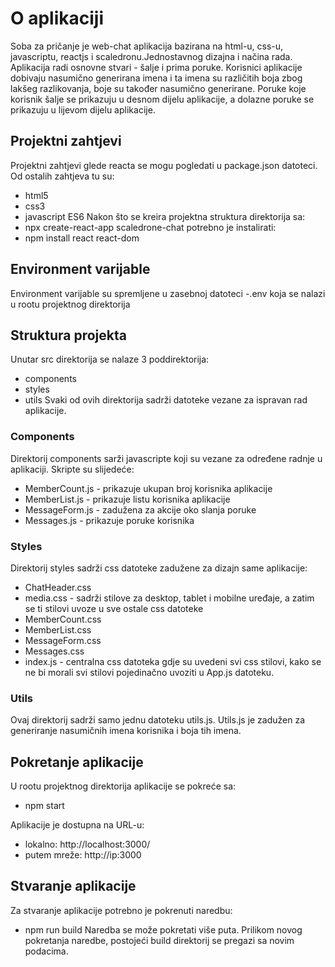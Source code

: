 # O aplikaciji
Soba za pričanje je web-chat aplikacija bazirana na html-u, css-u, javascriptu, reactjs i scaledronu.Jednostavnog dizajna i načina rada. Aplikacija radi osnovne stvari - šalje i prima poruke. Korisnici aplikacije dobivaju nasumično generirana imena i ta imena su različitih boja zbog lakšeg razlikovanja, boje su također nasumično generirane. Poruke koje korisnik šalje se prikazuju u desnom dijelu aplikacije, a dolazne poruke se prikazuju u lijevom dijelu aplikacije.

## Projektni zahtjevi
Projektni zahtjevi glede reacta se mogu pogledati u package.json datoteci. Od ostalih zahtjeva tu su:
- html5
- css3
- javascript ES6
Nakon što se kreira projektna struktura direktorija sa:
- npx create-react-app scaledrone-chat
potrebno je instalirati:
- npm install react react-dom

## Environment varijable
Environment varijable su spremljene u zasebnoj datoteci -.env koja se nalazi u rootu projektnog direktorija

## Struktura projekta
Unutar src direktorija se nalaze 3 poddirektorija:
- components
- styles
- utils
Svaki od ovih direktorija sadrži datoteke vezane za ispravan rad aplikacije.

### Components
Direktorij components sarži javascripte koji su vezane za određene radnje u aplikaciji. Skripte su slijedeće:
- MemberCount.js - prikazuje ukupan broj korisnika aplikacije
- MemberList.js - prikazuje listu korisnika aplikacije
- MessageForm.js - zadužena za akcije oko slanja poruke
- Messages.js - prikazuje poruke korisnika

### Styles
Direktorij styles sadrži css datoteke zadužene za dizajn same aplikacije:
- ChatHeader.css
- media.css - sadrži stilove za desktop, tablet i mobilne uređaje, a zatim se ti stilovi uvoze u sve ostale css datoteke
- MemberCount.css
- MemberList.css
- MessageForm.css
- Messages.css 
- index.js - centralna css datoteka gdje su uvedeni svi css stilovi, kako se ne bi morali svi stilovi pojedinačno uvoziti u App.js datoteku.

### Utils
Ovaj direktorij sadrži samo jednu datoteku utils.js. Utils.js je zadužen za generiranje nasumičnih imena korisnika i boja tih imena.

## Pokretanje aplikacije
U rootu projektnog direktorija aplikacije se pokreće sa:
- npm start

Aplikacije je dostupna na URL-u: 
- lokalno: http://localhost:3000/
- putem mreže: http://ip:3000 

## Stvaranje aplikacije
Za stvaranje aplikacije potrebno je pokrenuti naredbu:
- npm run build
Naredba se može pokretati više puta. Prilikom novog pokretanja naredbe, postojeći build direktorij se pregazi sa novim podacima. 

